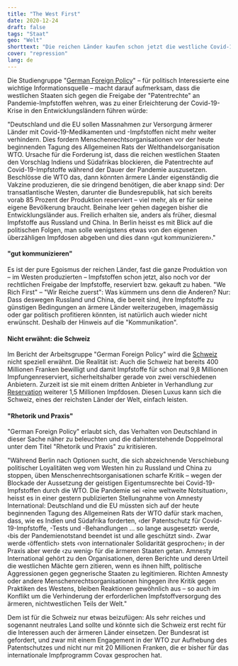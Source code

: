 ```yaml
---
title: "The West First"
date: 2020-12-24
draft: false
tags: "Staat"
geo: "Welt"
shorttext: "Die reichen Länder kaufen schon jetzt die westliche Covid-19-Impfstoff-Produktion zusammen – zum Nachteil der armen Länder."
cover: "repression"
lang: de
---
```


Die Studiengruppe "[German Foreign Policy](https://www.german-foreign-policy.com/news/detail/8472/ "Der Westen zuerst")" – für politisch Interessierte eine wichtige Informationsquelle – macht darauf aufmerksam, dass die westlichen Staaten sich gegen die Freigabe der "Patentrechte" an Pandemie-Impfstoffen wehren, was zu einer Erleichterung der Covid-19-Krise in den Entwicklungsländern führen würde:

"Deutschland und die EU sollen Massnahmen zur Versorgung ärmerer Länder mit Covid-19-Medikamenten und -Impfstoffen nicht mehr weiter verhindern. Dies fordern Menschenrechtsorganisationen vor der heute beginnenden Tagung des Allgemeinen Rats der Welthandelsorganisation WTO. Ursache für die Forderung ist, dass die reichen westlichen Staaten den Vorschlag Indiens und Südafrikas blockieren, die Patentrechte auf Covid-19-Impfstoffe während der Dauer der Pandemie auszusetzen. Beschlösse die WTO das, dann könnten ärmere Länder eigenständig die Vakzine produzieren, die sie dringend benötigen, die aber knapp sind: Der transatlantische Westen, darunter die Bundesrepublik, hat sich bereits vorab 85 Prozent der Produktion reserviert – viel mehr, als er für seine eigene Bevölkerung braucht. Beinahe leer gehen dagegen bisher die Entwicklungsländer aus. Freilich erhalten sie, anders als früher, diesmal Impfstoffe aus Russland und China. In Berlin heisst es mit Blick auf die politischen Folgen, man solle wenigstens etwas von den eigenen überzähligen Impfdosen abgeben und dies dann ‹gut kommunizieren›."

#### "gut kommunizieren"

Es ist der pure Egoismus der reichen Länder, fast die ganze Produktion von – im Westen produzierten – Impfstoffen schon jetzt, also noch vor der rechtlichen Freigabe der Impfstoffe, reserviert bzw. gekauft zu haben. "We Rich First" – "Wir Reiche zuerst": Was kümmern uns denn die Anderen? Nur: Dass deswegen Russland und China, die bereit sind, ihre Impfstoffe zu günstigen Bedingungen an ärmere Länder weiterzugeben, imagemässig oder gar politisch profitieren könnten, ist natürlich auch wieder nicht erwünscht. Deshalb der Hinweis auf die "Kommunikation".

#### Nicht erwähnt: die Schweiz

Im Bericht der Arbeitsgruppe "German Foreign Policy" wird die [Schweiz](https://www.admin.ch/gov/de/start/dokumentation/medienmitteilungen.msg-id-81070.html "Coronavirus: Bundesrat erhöht den Kredit zur Beschaffung von Covid-19-Impfstoff") nicht speziell erwähnt. Die Realität ist: Auch die Schweiz hat bereits 400 Millionen Franken bewilligt und damit Impfstoffe für schon mal 9,8 Millionen Impfungenreserviert, sicherheitshalber gerade von zwei verschiedenen Anbietern. Zurzeit ist sie mit einem dritten Anbieter in Verhandlung zur [Reservation](https://www.nzz.ch/schweiz/impfstoff-von-pfizer-schweiz-reserviert-rund-3-millionen-dosen-ld.1586508 "Bund hat Pfizer-Impfdosen reserviert: Damit könnten in der Schweiz 1,5 Millionen Menschen geimpft werden – falls das Vakzin zugelassen wird") weiterer 1,5 Millionen Impfdosen. Diesen Luxus kann sich die Schweiz, eines der reichsten Länder der Welt, einfach leisten.

#### "Rhetorik und Praxis"

"German Foreign Policy" erlaubt sich, das Verhalten von Deutschland in dieser Sache näher zu beleuchten und die dahinterstehende Doppelmoral unter dem Titel "Rhetorik und Praxis" zu kritisieren.

"Während Berlin nach Optionen sucht, die sich abzeichnende Verschiebung politischer Loyalitäten weg vom Westen hin zu Russland und China zu stoppen, üben Menschenrechtsorganisationen scharfe Kritik – wegen der Blockade der Aussetzung der geistigen Eigentumsrechte bei Covid-19-Impfstoffen durch die WTO. Die Pandemie sei ‹eine weltweite Notsituation›, heisst es in einer gestern publizierten Stellungnahme von Amnesty International: Deutschland und die EU müssten sich auf der heute beginnenden Tagung des Allgemeinen Rats der WTO dafür stark machen, dass, wie es Indien und Südafrika forderten, ‹der Patentschutz für Covid-19-Impfstoffe, -Tests und -Behandlungen … so lange ausgesetzt› werde, ‹bis der Pandemienotstand beendet ist und alle geschützt sind›. Zwar werde ‹öffentlich› stets ‹von internationaler Solidarität gesprochen›; in der Praxis aber werde ‹zu wenig› für die ärmeren Staaten getan. Amnesty International gehört zu den Organisationen, deren Berichte und deren Urteil die westlichen Mächte gern zitieren, wenn es ihnen hilft, politische Aggressionen gegen gegnerische Staaten zu legitimieren. Richten Amnesty oder andere Menschenrechtsorganisationen hingegen ihre Kritik gegen Praktiken des Westens, bleiben Reaktionen gewöhnlich aus – so auch im Konflikt um die Verhinderung der erforderlichen Impfstoffversorgung des ärmeren, nichtwestlichen Teils der Welt."

Dem ist für die Schweiz nur etwas beizufügen: Als sehr reiches und sogenannt neutrales Land sollte und könnte sich die Schweiz erst recht für die Interessen auch der ärmeren Länder einsetzen. Der Bundesrat ist gefordert,  und zwar mit einem Engagement in der WTO zur Aufhebung des Patentschutzes und nicht nur mit 20 Millionen Franken, die er bisher für das internationale Impfprogramm Covax gesprochen hat.
